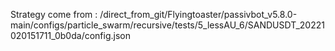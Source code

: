 Strategy come from : /direct_from_git/Flyingtoaster/passivbot_v5.8.0-main/configs/particle_swarm/recursive/tests/5_lessAU_6/SANDUSDT_20221020151711_0b0da/config.json